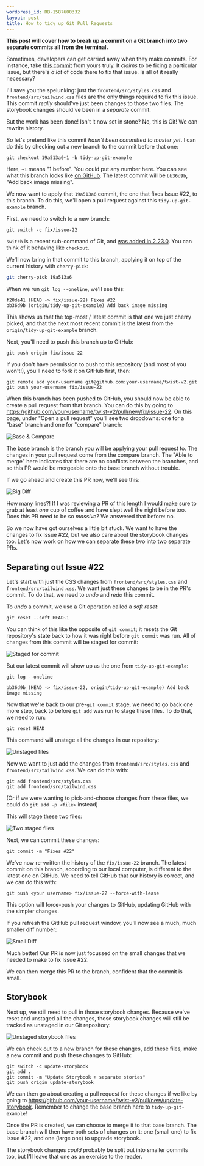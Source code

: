 ```yaml
---
wordpress_id: RB-1587600332
layout: post
title: How to tidy up Git Pull Requests
---
```


**This post will cover how to break up a commit on a Git branch into two separate commits all from the terminal.**

Sometimes, developers can get carried away when they make commits. For instance, take [this commit](https://github.com/radar/twist-v2/commit/19a513a6ae33ed0de3fb8ce426e7c7ec99449f0d) from yours truly. It _claims_ to be fixing a particular issue, but there's _a lot_ of code there to fix that issue. Is all of it really necessary?

I'll save you the spelunking: just the `frontend/src/styles.css` and `frontend/src/tailwind.css` files are the only things required to fix this issue. This commit _really_ should've just been changes to those two files. The storybook changes should've been in a _separate_ commit.

But the work has been done! Isn't it now set in stone? No, this is Git! We can rewrite history.

So let's pretend like this commit _hasn't been committed to master yet_. I can do this by checking out a new branch to the commit before that one:

```
git checkout 19a513a6~1 -b tidy-up-git-example
```

Here, `~1` means "1 before". You could put any number here. You can see what this branch looks like [on GitHub](https://github.com/radar/twist-v2/tree/tidy-up-git-example). The latest commit will be `bb36d9b`, "Add back image missing".

We now want to apply that `19a513a6` commit, the one that fixes Issue #22, to this branch. To do this, we'll open a pull request against this `tidy-up-git-example` branch.

First, we need to switch to a new branch:

```plaintext
git switch -c fix/issue-22
```

`switch` is a recent sub-command of Git, and [was added in 2.23.0](https://github.blog/2019-08-16-highlights-from-git-2-23/). You can think of it behaving like `checkout`.

We'll now bring in that commit to this branch, applying it on top of the current history with `cherry-pick`:

```bash
git cherry-pick 19a513a6
```

When we run `git log --oneline`, we'll see this:

```text
f20de41 (HEAD -> fix/issue-22) Fixes #22
bb36d9b (origin/tidy-up-git-example) Add back image missing
```

This shows us that the top-most / latest commit is that one we just cherry picked, and that the next most recent commit is the latest from the `origin/tidy-up-git-example` branch.

Next, you'll need to push this branch up to GitHub:

```text
git push origin fix/issue-22
```

If you don't have permission to push to this repository (and most of you won't!), you'll need to fork it on GitHub first, then:

```text
git remote add your-username git@github.com:your-username/twist-v2.git
git push your-username fix/issue-22
```

When this branch has been pushed to GitHub, you should now be able to create a pull request from that branch. You can do this by going to https://github.com/your-username/twist-v2/pull/new/fix/issue-22. On this page, under "Open a pull request" you'll see two dropdowns: one for a "base" branch and one for "compare" branch:

![Base & Compare](/images/tidy-up-github/base-and-compare.png)

The base branch is the branch you will be applying your pull request to. The changes in your pull request come from the compare branch. The "Able to merge" here indicates that there are no conflicts between the branches, and so this PR would be mergeable onto the base branch without trouble.

If we go ahead and create this PR now, we'll see this:

![Big Diff](/images/tidy-up-github/big-diff.png)

How many lines?! If I was reviewing a PR of this length I would make sure to grab at least _one_ cup of coffee and have slept well the night before too. Does this PR need to be so _massive_? We answered that before: no.

So we now have got ourselves a little bit stuck. We want to have the changes to fix Issue #22, but we also care about the storybook changes too. Let's now work on how we can separate these two into two separate PRs.

## Separating out Issue #22

Let's start with just the CSS changes from `frontend/src/styles.css` and `frontend/src/tailwind.css`. We want just these changes to be in the PR's commit. To do that, we need to _undo_ and _redo_ this commit.

To _undo_ a commit, we use a Git operation called a _soft reset_:

```text
git reset --soft HEAD~1
```

You can think of this like the opposite of `git commit`; it resets the Git repository's state back to how it was right before `git commit` was run. All of changes from this commit will be staged for commit:

![Staged for commit](/images/tidy-up-github/staged-for-commit.png)

But our latest commit will show up as the one from `tidy-up-git-example`:

```text
git log --oneline
```

```
bb36d9b (HEAD -> fix/issue-22, origin/tidy-up-git-example) Add back image missing
```

Now that we're back to our pre-`git commit` stage, we need to go back one more step, back to before `git add` was run to stage these files. To do that, we need to run:

```
git reset HEAD
```

This command will unstage all the changes in our repository:

![Unstaged files](/images/tidy-up-github/unstaged-files.png)

Now we want to just add the changes from `frontend/src/styles.css` and `frontend/src/tailwind.css`. We can do this with:

```
git add frontend/src/styles.css
git add frontend/src/tailwind.css
```

(Or if we were wanting to pick-and-choose changes from these files, we could do `git add -p <file>` instead)

This will stage these two files:

![Two staged files](/images/tidy-up-github/two-staged-files.png)

Next, we can commit these changes:

```
git commit -m "Fixes #22"
```

We've now re-written the history of the `fix/issue-22` branch. The latest commit on this branch, according to our local computer, is different to the latest one on GitHub. We need to tell GitHub that our history is correct, and we can do this with:

```
git push <your username> fix/issue-22 --force-with-lease
```

This option will force-push your changes to GitHub, updating GitHub with the simpler changes.

If you refresh the GitHub pull request window, you'll now see a much, much smaller diff number:

![Small Diff](/images/tidy-up-github/small-diff.png)

Much better! Our PR is now just focussed on the small changes that we needed to make to fix Issue #22.

We can then merge this PR to the branch, confident that the commit is small.

## Storybook

Next up, we still need to pull in those storybook changes. Because we've reset and unstaged all the changes, those storybook changes will still be tracked as unstaged in our Git repository:

![Unstaged storybook files](/images/tidy-up-github/unstaged-storybook-files.png)

We can check out to a new branch for these changes, add these files, make a new commit and push these changes to GitHub:

```
git switch -c update-storybook
git add .
git commit -m "Update Storybook + separate stories"
git push origin update-storybook
```

We can then go about creating a pull request for these changes if we like by going to https://github.com/your-username/twist-v2/pull/new/update-storybook. Remember to change the base branch here to `tidy-up-git-example`!

Once the PR is created, we can choose to merge it to that base branch. The base branch will then have both sets of changes on it: one (small one) to fix Issue #22, and one (large one) to upgrade storybook.

The storybook changes _could_ probably be split out into smaller commits too, but I'll leave that one as an exercise to the reader.
